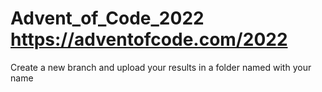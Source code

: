 # Advent_of_Code_2022 https://adventofcode.com/2022
Create a new branch and upload your results in a folder named with your name
